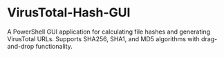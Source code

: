 # VirusTotal-Hash-GUI
A PowerShell GUI application for calculating file hashes and generating VirusTotal URLs. Supports SHA256, SHA1, and MD5 algorithms with drag-and-drop functionality.

